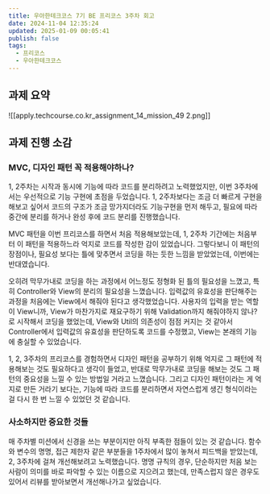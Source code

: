 ```yaml
---
title: 우아한테크코스 7기 BE 프리코스 3주차 회고
date: 2024-11-04 12:35:24
updated: 2025-01-09 00:05:41
publish: false
tags:
  - 프리코스
  - 우아한테크코스
---
```

## 과제 요약
![[apply.techcourse.co.kr_assignment_14_mission_49 2.png]]

## 과제 진행 소감
### MVC, 디자인 패턴 꼭 적용해야하나?
1, 2주차는 시작과 동시에 기능에 따라 코드를 분리하려고 노력했었지만, 이번 3주차에서는 우선적으로 기능 구현에 초점을 두었습니다. 1, 2주차보다는 조금 더 빠르게 구현을 해보고 싶어서 코드의 구조가 조금 망가지더라도 기능구현을 먼저 해두고, 필요에 따라 중간에 분리를 하거나 완성 후에 코드 분리를 진행했습니다.

MVC 패턴을 이번 프리코스를 하면서 처음 적용해보았는데, 1, 2주차 기간에는 처음부터 이 패턴을 적용하느라 억지로 코드를 작성한 감이 있었습니다. 그렇다보니 이 패턴의 장점이나, 필요성 보다는 틀에 맞추면서 코딩을 하는 듯한 느낌을 받았었는데, 이번에는 반대였습니다. 

오히려 막무가내로 코딩을 하는 과정에서 어느정도 정형화 된 틀의 필요성을 느꼈고, 특히 Controller와 View의 분리의 필요성을 느꼈습니다. 입력값의 유효성을 판단해주는 과정을 처음에는 View에서 해줘야 된다고 생각했었습니다. 사용자의 입력을 받는 역할이 View니까, View가 마찬가지로 재요구하기 위해 Validation까지 해줘야하지 않나? 로 시작해서 코딩을 했었는데, View와 Util의 의존성이 점점 커지는 것 같아서 Controller에서 입력값의 유효성을 판단하도록 코드를 수정했고, View는 본래의 기능에 충실할 수 있었습니다. 

1, 2, 3주차의 프리코스를 경험하면서 디자인 패턴을 공부하기 위해 억지로 그 패턴에 적용해보는 것도 필요하다고 생각이 들었고, 반대로 막무가내로 코딩을 해보는 것도 그 패턴의 중요성을 느낄 수 있는 방법일 거라고 느꼈습니다. 그리고 디자인 패턴이라는 게 억지로 만든 거라기 보다는, 기능에 따라 코드를 분리하면서 자연스럽게 생긴 형식이라는 걸 다시 한 번 느낄 수 있었던 것 같습니다.

### 사소하지만 중요한 것들
매 주차별 미션에서 신경을 쓰는 부분이지만 아직 부족한 점들이 있는 것 같습니다. 함수와 변수의 명명, 접근 제한자 같은 부분들을 1주차에서 많이 놓쳐서 피드백을 받았는데, 2, 3주차에 걸쳐 개선해보려고 노력했습니다. 명명 규칙의 경우, 단순하지만 처음 보는 사람이 의미를 바로 파악할 수 있는 이름으로 지으려고 했는데, 만족스럽지 않은 경우도 있어서 리뷰를 받아보면서 개선해나가고 싶었습니다.